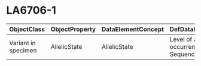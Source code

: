 # LA6706-1

| ObjectClass | ObjectProperty | DataElementConcept | DefDataElementConcept | ValueMeaning | LabelValueMeaning | Referentiel | url | ConceptualDomain | TypeConceptualDomain | FormatConceptualDomain | IdDataElementConcept |
| ----------- | -------------- | ------------------ | --------------------- | ------------ | ----------------- | ----------- | --- | ---------------- | -------------------- | ---------------------- | -------------------- |
| Variant in specimen | AllelicState | AllelicState | Level of allelic occurrence of a DNA Sequence Variation | Heterozygous | Heterozygous | LOINC | http://s.details.loinc.org/LOINC/53034-5.html | LA6706-1 | Enumerated | String | O80 |
